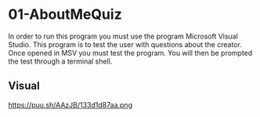 # 01-AboutMeQuiz
In order to run this program you must use the program Microsoft Visual Studio.
This program is to test the user with questions about the creator.
Once opened in MSV you must test the program. You will then be prompted the test through a terminal shell.

## Visual

https://puu.sh/AAzJB/133d1d87aa.png
